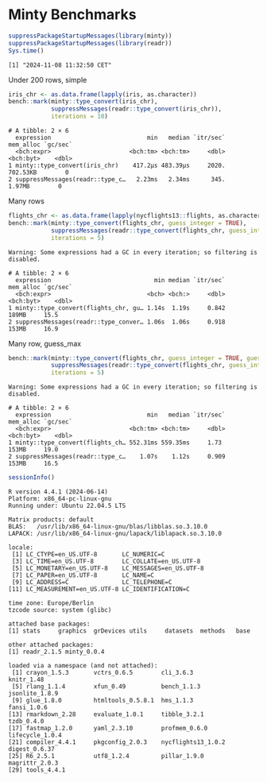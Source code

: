 # Minty Benchmarks


``` r
suppressPackageStartupMessages(library(minty))
suppressPackageStartupMessages(library(readr))
Sys.time()
```

    [1] "2024-11-08 11:32:50 CET"

Under 200 rows, simple

``` r
iris_chr <- as.data.frame(lapply(iris, as.character))
bench::mark(minty::type_convert(iris_chr),
            suppressMessages(readr::type_convert(iris_chr)),
            iterations = 10)
```

    # A tibble: 2 × 6
      expression                           min   median `itr/sec` mem_alloc `gc/sec`
      <bch:expr>                      <bch:tm> <bch:tm>     <dbl> <bch:byt>    <dbl>
    1 minty::type_convert(iris_chr)    417.2µs 483.39µs     2020.  702.53KB        0
    2 suppressMessages(readr::type_c…   2.23ms   2.34ms      345.    1.97MB        0

Many rows

``` r
flights_chr <- as.data.frame(lapply(nycflights13::flights, as.character))
bench::mark(minty::type_convert(flights_chr, guess_integer = TRUE),
            suppressMessages(readr::type_convert(flights_chr, guess_integer = TRUE)),
            iterations = 5)
```

    Warning: Some expressions had a GC in every iteration; so filtering is
    disabled.

    # A tibble: 2 × 6
      expression                             min median `itr/sec` mem_alloc `gc/sec`
      <bch:expr>                           <bch> <bch:>     <dbl> <bch:byt>    <dbl>
    1 minty::type_convert(flights_chr, gu… 1.14s  1.19s     0.842     189MB     15.5
    2 suppressMessages(readr::type_conver… 1.06s  1.06s     0.918     153MB     16.9

Many row, guess_max

``` r
bench::mark(minty::type_convert(flights_chr, guess_integer = TRUE, guess_max = 500),
            suppressMessages(readr::type_convert(flights_chr, guess_integer = TRUE)),
            iterations = 5)
```

    Warning: Some expressions had a GC in every iteration; so filtering is
    disabled.

    # A tibble: 2 × 6
      expression                           min   median `itr/sec` mem_alloc `gc/sec`
      <bch:expr>                      <bch:tm> <bch:tm>     <dbl> <bch:byt>    <dbl>
    1 minty::type_convert(flights_ch… 552.31ms 559.35ms     1.73      153MB     19.0
    2 suppressMessages(readr::type_c…    1.07s    1.12s     0.909     153MB     16.5

``` r
sessionInfo()
```

    R version 4.4.1 (2024-06-14)
    Platform: x86_64-pc-linux-gnu
    Running under: Ubuntu 22.04.5 LTS

    Matrix products: default
    BLAS:   /usr/lib/x86_64-linux-gnu/blas/libblas.so.3.10.0 
    LAPACK: /usr/lib/x86_64-linux-gnu/lapack/liblapack.so.3.10.0

    locale:
     [1] LC_CTYPE=en_US.UTF-8       LC_NUMERIC=C              
     [3] LC_TIME=en_US.UTF-8        LC_COLLATE=en_US.UTF-8    
     [5] LC_MONETARY=en_US.UTF-8    LC_MESSAGES=en_US.UTF-8   
     [7] LC_PAPER=en_US.UTF-8       LC_NAME=C                 
     [9] LC_ADDRESS=C               LC_TELEPHONE=C            
    [11] LC_MEASUREMENT=en_US.UTF-8 LC_IDENTIFICATION=C       

    time zone: Europe/Berlin
    tzcode source: system (glibc)

    attached base packages:
    [1] stats     graphics  grDevices utils     datasets  methods   base     

    other attached packages:
    [1] readr_2.1.5 minty_0.0.4

    loaded via a namespace (and not attached):
     [1] crayon_1.5.3       vctrs_0.6.5        cli_3.6.3          knitr_1.48        
     [5] rlang_1.1.4        xfun_0.49          bench_1.1.3        jsonlite_1.8.9    
     [9] glue_1.8.0         htmltools_0.5.8.1  hms_1.1.3          fansi_1.0.6       
    [13] rmarkdown_2.28     evaluate_1.0.1     tibble_3.2.1       tzdb_0.4.0        
    [17] fastmap_1.2.0      yaml_2.3.10        profmem_0.6.0      lifecycle_1.0.4   
    [21] compiler_4.4.1     pkgconfig_2.0.3    nycflights13_1.0.2 digest_0.6.37     
    [25] R6_2.5.1           utf8_1.2.4         pillar_1.9.0       magrittr_2.0.3    
    [29] tools_4.4.1       
